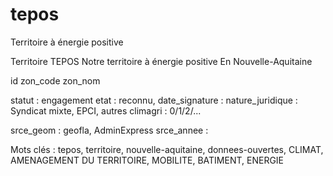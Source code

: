 # tepos
Territoire à énergie positive


Territoire TEPOS
Notre territoire à énergie positive
En Nouvelle-Aquitaine


id
zon_code
zon_nom


statut : engagement
etat : reconnu, 
date_signature : 
nature_juridique : Syndicat mixte, EPCI, autres
climagri : 0/1/2/...

srce_geom : geofla, AdminExpress
srce_annee : 



Mots clés :
tepos, territoire, nouvelle-aquitaine, donnees-ouvertes, 
CLIMAT, AMENAGEMENT DU TERRITOIRE, MOBILITE, BATIMENT, ENERGIE
